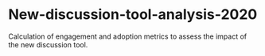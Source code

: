 # New-discussion-tool-analysis-2020
Calculation of engagement and adoption metrics to assess the impact of the new discussion tool.
